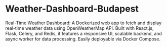# Weather-Dashboard-Budapest
Real-Time Weather Dashboard: A Dockerized web app to fetch and display real-time weather data using OpenWeatherMap API. Built with React.js, Flask, Celery, and Redis, it features a responsive UI, scalable backend, and async worker for data processing. Easily deployable via Docker Compose.
